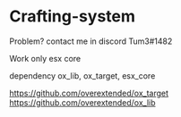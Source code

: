 # Crafting-system

Problem? contact me in discord Tum3#1482

Work only esx core

dependency
ox_lib,
ox_target,
esx_core

https://github.com/overextended/ox_target
https://github.com/overextended/ox_lib
